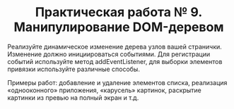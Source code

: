 # <center>Практическая работа № 9. Манипулирование DOM-деревом

Реализуйте динамическое изменение дерева узлов вашей странички. Изменение должно
инициироваться событиями. Для регистрации событий используйте метод addEventListener, для
выборки элементов привязки используйте различные способы.

Примеры работ: добавление и удаление элементов списка, реализация «однооконного»
приложения, «карусель» картинок, раскрытие картинки из превью на полный экран и т.д.
